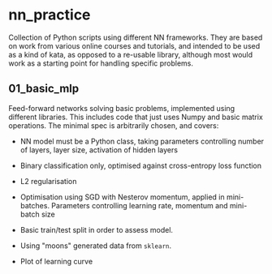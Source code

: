 # nn_practice

Collection of Python scripts using different NN frameworks. They are based on work from various
online courses and tutorials, and intended to be used as a kind of kata, as opposed to a re-usable
library, although most would work as a starting point for handling specific problems.

## 01_basic_mlp

Feed-forward networks solving basic problems, implemented using different libraries. This
includes code that just uses Numpy and basic matrix operations. The minimal spec is arbitrarily chosen,
and covers:

 * NN model must be a Python class, taking parameters controlling number of layers, layer size, activation of hidden layers

 * Binary classification only, optimised against cross-entropy loss function

 * L2 regularisation

 * Optimisation using SGD with Nesterov momentum, applied in mini-batches. Parameters controlling
 learning rate, momentum and mini-batch size

 * Basic train/test split in order to assess model.

 * Using "moons" generated data from `sklearn`.

 * Plot of learning curve
